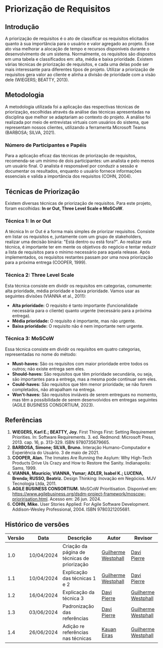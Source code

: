 # Priorização de Requisitos

## Introdução

A priorização de requisitos é o ato de classificar os requisitos elicitados quanto à sua importância para o usuário e valor agregado ao projeto. Esse ato visa melhorar a alocação de tempo e recursos disponíveis durante o desenvolvimento de um sistema. Normalmente, os requisitos são dispostos em uma tabela e classificados em: alta, média e baixa prioridade. Existem várias técnicas de priorização de requisitos, e cada uma delas pode ser mais interessante para diferentes tipos de projeto. Utilizar a priorização de requisitos gera valor ao cliente e alinha a divisão de prioridade com a visão dele (WIEGERS; BEATTY, 2013).

## Metodologia

A metodologia utilizada foi a aplicação das respectivas técnicas de priorização, escolhidas através da análise das técnicas apresentadas na disciplina que melhor se adaptariam ao contexto do projeto. A análise foi realizada por meio de entrevistas virtuais com usuários do sistema, que representam nossos clientes, utilizando a ferramenta Microsoft Teams (BARBOSA; SILVA, 2021).

### Número de Participantes e Papéis

Para a aplicação eficaz das técnicas de priorização de requisitos, recomenda-se um mínimo de dois participantes: um analista e pelo menos um usuário final. O analista é responsável por conduzir a sessão e documentar os resultados, enquanto o usuário fornece informações essenciais e valida a importância dos requisitos (COHN, 2004).

## Técnicas de Priorização

Existem diversas técnicas de priorização de requisitos. Para este projeto, foram escolhidas: **In or Out, Three Level Scale e MoSCoW**.

### Técnica 1: In or Out

A técnica In or Out é a forma mais simples de priorizar requisitos. Consiste em listar os requisitos e, juntamente com um grupo de stakeholders, realizar uma decisão binária: "Está dentro ou está fora?". Ao realizar esta técnica, é importante ter em mente os objetivos do negócio e tentar reduzir a lista de requisitos para o mínimo necessário para aquela release. Após implementados, os requisitos restantes passam por uma nova priorização para a próxima entrega (COOPER, 1999).

### Técnica 2: Three Level Scale

Esta técnica consiste em dividir os requisitos em categorias, comumente: alta prioridade, média prioridade e baixa prioridade. Vamos usar as seguintes divisões (VIANNA et al., 2011):

- **Alta prioridade:** O requisito é tanto importante (funcionalidade necessária para o cliente) quanto urgente (necessário para a próxima entrega).
- **Média prioridade:** O requisito é importante, mas não urgente.
- **Baixa prioridade:** O requisito não é nem importante nem urgente.

### Técnica 3: MoSCoW

Essa técnica consiste em dividir os requisitos em quatro categorias, representadas no nome do método:

- **Must-haves:** São os requisitos com maior prioridade entre todos os outros; não existe entrega sem eles.
- **Should-haves:** São requisitos que têm prioridade secundária, ou seja, são importantes para a entrega, mas a mesma pode continuar sem eles.
- **Could-haves:** São requisitos que têm menor prioridade; se não forem completados, não atrapalham na entrega.
- **Won't-haves:** São requisitos inviáveis de serem entregues no momento, mas têm a possibilidade de serem desenvolvidos em entregas seguintes (AGILE BUSINESS CONSORTIUM, 2023).

## Referências

1. **WIEGERS, Karl E.; BEATTY, Joy.** First Things First: Setting Requirement Priorities. In: Software Requirements. 3. ed. Redmond: Microsoft Press, 2013. cap. 16, p. 313-329. ISBN 9780735679665.
2. **BARBOSA, Simone; SILVA, Bruno.** Interação Humano-Computador e Experiência do Usuário. 3 de maio de 2021.
3. **COOPER, Alan.** The Inmates Are Running the Asylum: Why High-Tech Products Drive Us Crazy and How to Restore the Sanity. Indianapolis: Sams, 1999.
4. **VIANNA, Maurício; VIANNA, Ysmar; ADLER, Isabel K.; LUCENA, Brenda; RUSSO, Beatriz.** Design Thinking: Inovação em Negócios. MJV Tecnologia Ltda, 2011.
5. **AGILE BUSINESS CONSORTIUM.** MoSCoW Prioritisation. Disponível em: https://www.agilebusiness.org/dsdm-project-framework/moscow-prioririsation.html. Acesso em: 26 jun. 2024.
6. **COHN, Mike.** User Stories Applied: For Agile Software Development. Addison-Wesley Professional, 2004. ISBN 9780321205681.

## Histórico de versões

| Versão | Data       | Descrição                                    | Autor                                           | Revisor |
| ------ | ---------- | -------------------------------------------- | ----------------------------------------------- | ------- |
| 1.0    | 10/04/2024 | Criação da página de técnicas de priorização | [Guilherme Westphall](https://github.com/west7) | [Davi Pierre](https://github.com/DaviPierre)      |
| 1.1| 10/04/2024 | Explicação das técnicas 1 e 2 | [Guilherme Westphall](https://github.com/west7) | [Davi Pierre](https://github.com/DaviPierre) | 
| 1.2    | 16/04/2024 | Explicação da técnica 3 | [Davi Pierre](https://github.com/DaviPierre) |    [Guilherme Westphall](https://github.com/west7)   |
| 1.3    | 03/06/2024 | Padronização das referências | [Davi Pierre](https://github.com/DaviPierre) |    [Guilherme Westphall](https://github.com/west7)   |
| 1.4    | 26/06/2024 | Adição re referências nas técnicas | [Kauan Eiras](https://github.com/kauaneiras) |    [Guilherme Westphall](https://github.com/west7)   |

